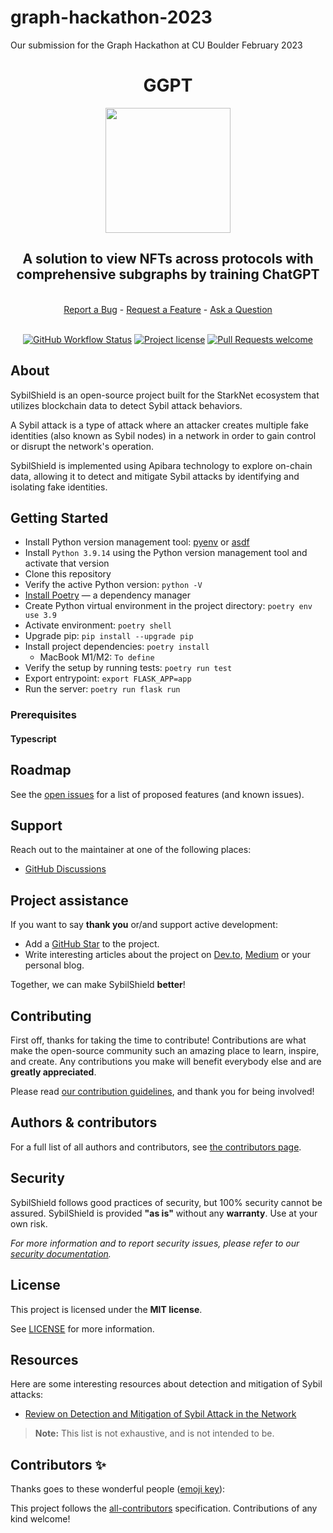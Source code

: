 # graph-hackathon-2023
Our submission for the Graph Hackathon at CU Boulder February 2023
<div align="center">
  <h1 align="center">GGPT</h1>
  <img src="docs/images/sybil-shield.png" height="200">
  <h2 align="center">A solution to view NFTs across protocols with comprehensive subgraphs by training ChatGPT</h2>
  <br />
  <a href="https://github.com/carbonable-labs/sybil-shield/issues/new?assignees=&labels=bug&template=01_BUG_REPORT.md&title=bug%3A+">Report a Bug</a>
  -
  <a href="https://github.com/carbonable-labs/sybil-shield/issues/new?assignees=&labels=enhancement&template=02_FEATURE_REQUEST.md&title=feat%3A+">Request a Feature</a>
  -
  <a href="https://github.com/carbonable-labs/sybil-shield/discussions">Ask a Question</a>
</div>

<div align="center">
<br />

[![GitHub Workflow Status](https://github.com/keep-starknet-strange/garaga/actions/workflows/test.yml/badge.svg)](https://github.com/keep-starknet-strange/garaga/actions/workflows/test.yml)
[![Project license](https://img.shields.io/github/license/keep-starknet-strange/garaga.svg?style=flat-square)](LICENSE)
[![Pull Requests welcome](https://img.shields.io/badge/PRs-welcome-ff69b4.svg?style=flat-square)](https://github.com/keep-starknet-strange/garaga/issues?q=is%3Aissue+is%3Aopen+label%3A%22help+wanted%22)

</div>



## About

SybilShield is an open-source project built for the StarkNet ecosystem that utilizes blockchain data to detect Sybil attack behaviors.

A Sybil attack is a type of attack where an attacker creates multiple fake identities (also known as Sybil nodes) in a network in order to gain control or disrupt the network's operation.

SybilShield is implemented using Apibara technology to explore on-chain data, allowing it to detect and mitigate Sybil attacks by identifying and isolating fake identities.

## Getting Started

- Install Python version management tool: [pyenv](https://github.com/pyenv/pyenv) or [asdf](https://github.com/asdf-vm/asdf)
- Install `Python 3.9.14` using the Python version management tool and activate that version
- Clone this repository
- Verify the active Python version: `python -V`
- [Install Poetry](https://python-poetry.org/docs/#installation) — a dependency manager
- Create Python virtual environment in the project directory: `poetry env use 3.9`
- Activate environment: `poetry shell`
- Upgrade pip: `pip install --upgrade pip`
- Install project dependencies: `poetry install`
  - MacBook M1/M2: `To define`
- Verify the setup by running tests: `poetry run test`
- Export entrypoint: `export FLASK_APP=app`
- Run the server: `poetry run flask run`

### Prerequisites

#### Typescript

## Roadmap

See the [open issues](https://github.com/carbonable-labs/sybil-shield/issues/issues) for
a list of proposed features (and known issues).


## Support

Reach out to the maintainer at one of the following places:

- [GitHub Discussions](https://github.com/carbonable-labs/sybil-shield/issues/discussions)


## Project assistance

If you want to say **thank you** or/and support active development:

- Add a [GitHub Star](https://github.com/carbonable-labs/sybil-shield/issues/) to the
  project.
- Write interesting articles about the project on [Dev.to](https://dev.to/),
  [Medium](https://medium.com/) or your personal blog.

Together, we can make SybilShield **better**!

## Contributing

First off, thanks for taking the time to contribute! Contributions are what make
the open-source community such an amazing place to learn, inspire, and create.
Any contributions you make will benefit everybody else and are **greatly
appreciated**.

Please read [our contribution guidelines](docs/CONTRIBUTING.md), and thank you
for being involved!

## Authors & contributors

For a full list of all authors and contributors, see
[the contributors page](https://github.com/marissaposner/graph-hackathon-2023/graphs/contributors).

## Security

SybilShield follows good practices of security, but 100% security cannot be assured.
SybilShield is provided **"as is"** without any **warranty**. Use at your own risk.

_For more information and to report security issues, please refer to our
[security documentation](docs/SECURITY.md)._

## License

This project is licensed under the **MIT license**.

See [LICENSE](LICENSE) for more information.

## Resources

Here are some interesting resources about detection and mitigation of Sybil attacks:

- [Review on Detection and Mitigation of Sybil Attack in the Network](https://www.sciencedirect.com/science/article/pii/S187705091600082X)

> **Note:** This list is not exhaustive, and is not intended to be.


## Contributors ✨

Thanks goes to these wonderful people ([emoji key](https://allcontributors.org/docs/en/emoji-key)): 

<!-- ALL-CONTRIBUTORS-LIST:START - Do not remove or modify this section -->
<!-- prettier-ignore-start -->
<!-- markdownlint-disable -->


<!-- markdownlint-restore -->
<!-- prettier-ignore-end -->

<!-- ALL-CONTRIBUTORS-LIST:END -->

This project follows the [all-contributors](https://github.com/all-contributors/all-contributors) specification. Contributions of any kind welcome!

